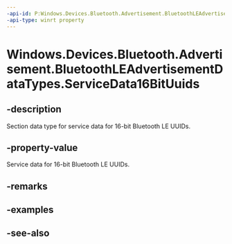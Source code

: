 ```yaml
---
-api-id: P:Windows.Devices.Bluetooth.Advertisement.BluetoothLEAdvertisementDataTypes.ServiceData16BitUuids
-api-type: winrt property
---
```


<!-- Property syntax
public byte ServiceData16BitUuids { get; }
-->

# Windows.Devices.Bluetooth.Advertisement.BluetoothLEAdvertisementDataTypes.ServiceData16BitUuids

## -description
Section data type for service data for 16-bit Bluetooth LE UUIDs.

## -property-value
Service data for 16-bit Bluetooth LE UUIDs.

## -remarks

## -examples

## -see-also
